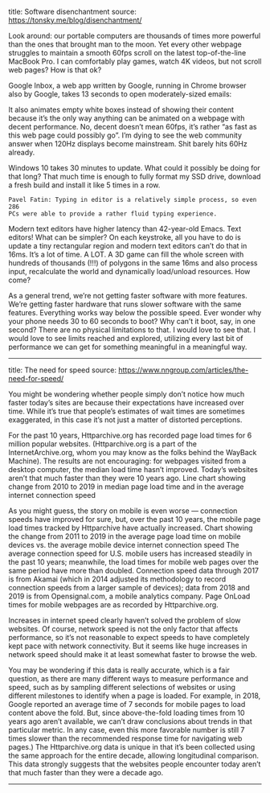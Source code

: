 title: Software disenchantment
source: https://tonsky.me/blog/disenchantment/

Look around: our portable computers are thousands of times more powerful than
the ones that brought man to the moon. Yet every other webpage struggles to
maintain a smooth 60fps scroll on the latest top-of-the-line MacBook Pro. I can
comfortably play games, watch 4K videos, but not scroll web pages? How is that
ok?

Google Inbox, a web app written by Google, running in Chrome browser also by
Google, takes 13 seconds to open moderately-sized emails:

It also animates empty white boxes instead of showing their content because
it’s the only way anything can be animated on a webpage with decent
performance. No, decent doesn’t mean 60fps, it’s rather “as fast as this web
page could possibly go”. I’m dying to see the web community answer when 120Hz
displays become mainstream. Shit barely hits 60Hz already.

Windows 10 takes 30 minutes to update. What could it possibly be doing for that
long? That much time is enough to fully format my SSD drive, download a fresh
build and install it like 5 times in a row.

    Pavel Fatin: Typing in editor is a relatively simple process, so even 286
    PCs were able to provide a rather fluid typing experience.

Modern text editors have higher latency than 42-year-old Emacs. Text editors!
What can be simpler? On each keystroke, all you have to do is update a tiny
rectangular region and modern text editors can’t do that in 16ms. It’s a lot of
time. A LOT. A 3D game can fill the whole screen with hundreds of thousands
(!!!) of polygons in the same 16ms and also process input, recalculate the
world and dynamically load/unload resources. How come?

As a general trend, we’re not getting faster software with more features. We’re
getting faster hardware that runs slower software with the same features.
Everything works way below the possible speed. Ever wonder why your phone needs
30 to 60 seconds to boot? Why can’t it boot, say, in one second? There are no
physical limitations to that. I would love to see that. I would love to see
limits reached and explored, utilizing every last bit of performance we can get
for something meaningful in a meaningful way.

--------------------------------------------------------------------------------

title: The need for speed
source: https://www.nngroup.com/articles/the-need-for-speed/

You might be wondering whether people simply don’t notice how much faster
today’s sites are because their expectations have increased over time. While
it’s true that people’s estimates of wait times are sometimes exaggerated, in
this case it’s not just a matter of distorted perceptions.

For the past 10 years, Httparchive.org has recorded page load times for 6
million popular websites. (Httparchive.org is a part of the
InternetArchive.org, whom you may know as the folks behind the WayBack
Machine). The results are not encouraging: for webpages visited from a desktop
computer, the median load time hasn’t improved. Today’s websites aren’t that
much faster than they were 10 years ago.  Line chart showing change from 2010
to 2019 in median page load time and in the average internet connection speed

As you might guess, the story on mobile is even worse — connection speeds have
improved for sure, but, over the past 10 years, the mobile page load times
tracked by Httparchive have actually increased.  Chart showing the change from
2011 to 2019 in the average page load time on mobile devices vs. the average
mobile device internet connection speed The average connection speed for U.S.
mobile users has increased steadily in the past 10 years; meanwhile, the load
times for mobile web pages over the same period have more than doubled.
Connection speed data through 2017 is from Akamai (which in 2014 adjusted its
methodology to record connection speeds from a larger sample of devices); data
from 2018 and 2019 is from Opensignal.com, a mobile analytics company. Page
OnLoad times for mobile webpages are as recorded by Httparchive.org.

Increases in internet speed clearly haven’t solved the problem of slow
websites. Of course, network speed is not the only factor that affects
performance, so it’s not reasonable to expect speeds to have completely kept
pace with network connectivity. But it seems like huge increases in network
speed should make it at least somewhat faster to browse the web.

You may be wondering if this data is really accurate, which is a fair question,
as there are many different ways to measure performance and speed, such as by
sampling different selections of websites or using different milestones to
identify when a page is loaded. For example, in 2018, Google reported an
average time of 7 seconds for mobile pages to load content above the fold. But,
since above-the-fold loading times from 10 years ago aren’t available, we can’t
draw conclusions about trends in that particular metric. In any case, even this
more favorable number is still 7 times slower than the recommended response
time for navigating web pages.) The Httparchive.org data is unique in that it’s
been collected using the same approach for the entire decade, allowing
longitudinal comparison. This data strongly suggests that the websites people
encounter today aren’t that much faster than they were a decade ago.

--------------------------------------------------------------------------------
